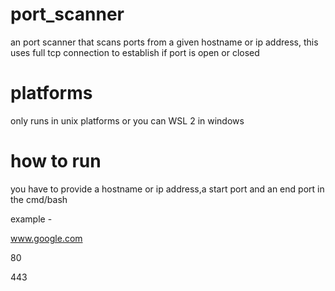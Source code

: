 # port_scanner
an port scanner that scans ports from a given hostname or ip address, this uses full tcp connection to establish if port is open or closed

# platforms
only runs in unix platforms or you can WSL 2 in windows

# how to run
you have to provide a hostname or ip address,a start port and an end port in the cmd/bash

example -

www.google.com

80

443
